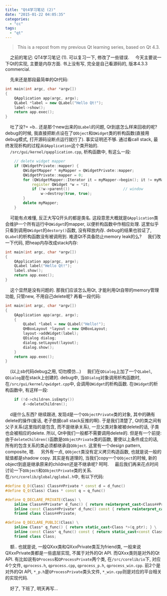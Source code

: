 ```yaml
---
title: "Qt4学习笔记 (2)"
date: "2015-01-22 04:05:35"
categories: 
  - "cc"
tags: 
  - "qt"
---
```


> This is a repost from my previous Qt learning series, based on Qt 4.3.

    之前的笔记: QT4学习笔记 (1). 可以复习一下, 修改了一些错误.     今天主要说一下Qt的实现, 主要是内存方面. 书上没有写, 完全是自己看源码的, 版本4.3.3 commercial.

    先来还是那段最简单的Qt代码:

```cpp
int main(int argc, char *argv[])
{
    QApplication app(argc, argv);
    QLabel *label = new QLabel("Hello Qt!");
    label->show();
    return app.exec();
}
```

    吐了没?= =b.. 还是那个new出来的`QLabel`的问题, Qt到底怎么样来回收的呢? debug的时候, 我直接把断点设在了`QObject`和`QWidget`类的析构函数(直接用debug模式, 打开源码设断点运行就行了). 事实证明还不够. 通过看call stack, 最终发现析构的过程从`QApplication`这个类开始的.     `/src/gui/kernel/qapplication.cpp`, 析构函数中, 有这么一段:

```cpp
    // delete widget mapper
    if (QWidgetPrivate::mapper) {
        QWidgetMapper * myMapper = QWidgetPrivate::mapper;
        QWidgetPrivate::mapper = 0;
        for (QWidgetMapper::Iterator it = myMapper->begin(); it != myMapper->end(); ++it) {
            register QWidget *w = *it;
            if (!w->parent())                        // window
                w->destroy(true, true);
        }
        delete myMapper;
    }
```

    可能有点难懂, 反正大写Q开头的都是类名. 这段意思大概就是`QApplication`类会维护一个所有运行中`QWidget`的mapper, 以便析构函数中作相应处理. 这里似乎只看到调用`QWidget`的`destory()`函数, 没有释放内存. debug的结果也验证了, `QLabel`的析构函数没有被调用到. 难道Qt不具备防止memory leak的么?     我们改一下代码, 把heap内存改成stack内存:

```cpp
int main(int argc, char *argv[])
{
    QApplication app(argc, argv);
    QLabel label("Hello Qt!");
    label.show();
    return app.exec();
}
```

    这个显然是没有问题的. 那我们应该怎么用Qt, 才能利用Qt自带的memory管理功能, 只管new, 不用自己delete呢? 再看一段代码:

```cpp
int main(int argc, char *argv[])
{
    QApplication app(argc, argv);
    {
        QLabel *label = new QLabel("Hello!");
        QHBoxLayout *layout = new QHBoxLayout;
        layout->addWidget(label);
        QDialog dialog;
        dialog.setLayout(layout);
        dialog.show();
    }
    return app.exec();
}
```

    (以上sb代码debug之用, 切勿模仿...)     我们在`QDialog`上加了一个`QLabel`, `QDialog`是在stack上创建的. debug中, 当`QDialog`对象调用析构函数时, 在`/src/gui/kernel/qwidget.cpp`中, 会调用`QWidget`的析构函数. 在`QWidget`的析构函数中, 有这样一段:

```cpp
    if (!d->children.isEmpty())
        d->deleteChildren();
```

    d是什么东西? 继续跟进, 发现d是一个`QObjectPrivate`类的对象, 其中的确有delete的操作(废话, 老子依据call stack反推的啊). 于是我们清楚了, Qt的类之间有父子关系(这里指的是包含, 而不是继承关系), 一旦父类对象被被delete的话, 子类也会被相应的delete. 所以, Qt中我们一般都不需要调用delete的. 但是有一个前提: 由于`deleteChildren()`函数是`QObjectPrivate`类的函数, 要使以上条件成立的话, 所有的包含关系的类必须都继承自`QObject`. 这里有一个design pattern, composite, 嗯.     另外有一点, `QObject`类没有定义拷贝构造函数, 也就是说一般的赋值都是shadow copy. 其实是有道理的, 当我们copy一个`QObject`的时候, 新的object到底是继承原来的children还是不继承呢? 呵呵.     最后我们再来花点时间讨论一下`QObject`和`QObjectPrivate`类的关系. 在`/src/corelib/global/qglobal.h`中, 有以下代码:

```cpp
#define Q_D(Class) Class##Private * const d = d_func()
#define Q_Q(Class) Class * const q = q_func()

#define Q_DECLARE_PRIVATE(Class) \
    inline Class##Private* d_func() { return reinterpret_cast<Class##Private *>(d_ptr); } \
    inline const Class##Private* d_func() const { return reinterpret_cast<const Class##Private *>(d_ptr); } \
    friend class Class##Private;

#define Q_DECLARE_PUBLIC(Class) \
    inline Class* q_func() { return static_cast<Class *>(q_ptr); } \
    inline const Class* q_func() const { return static_cast<const Class *>(q_ptr); } \
    friend class Class;
```

    额.. 也就是说, 一般QXxx类和QXxxPrivate类互为friend类, 一般来说QXxxPrivate类都是一些底层实现, 不属于对外的Qt API. 而QXxx类则是对外的Qt API. 有比如说有`QProcess`和`QProcessPrivate`两个类, 在`/src/corelib/io`下, 对应4个文件, `qprocess.h`, `qprocess.cpp`, `qprocess_p.h`, `qprocess_win.cpp`. 前2个是对外的Qt API, `*_p.h`是`QProcessPrivate`类头文件, `*_win.cpp`则是对应的平台相关的实现代码.

    好了, 下班了, 明天再写...
